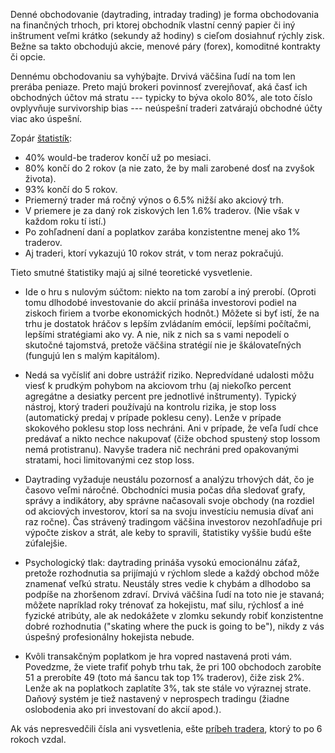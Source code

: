 Denné obchodovanie (daytrading, intraday trading) je forma obchodovania na finančných trhoch, pri ktorej obchodník vlastní cenný papier či iný inštrument veľmi krátko (sekundy až hodiny) s cieľom dosiahnuť rýchly zisk. Bežne sa takto obchodujú akcie, menové páry (forex), komoditné kontrakty či opcie.

Dennému obchodovaniu sa vyhýbajte. Drvivá väčšina ľudí na tom len prerába peniaze. Preto majú brokeri povinnosť zverejňovať, aká časť ich obchodných účtov má stratu --- typicky to býva okolo 80%, ale toto číslo ovplyvňuje survivorship bias --- neúspešní traderi zatvárajú obchodné účty viac ako úspešní.

Zopár [štatistík](https://tradeciety.com/24-statistics-why-most-traders-lose-money):
* 40% would-be traderov končí už po mesiaci.
* 80% končí do 2 rokov (a nie zato, že by mali zarobené dosť na zvyšok života).
* 93% končí do 5 rokov.
* Priemerný trader má ročný výnos o 6.5% nižší ako akciový trh.
* V priemere je za daný rok ziskových len 1.6% traderov. (Nie však v každom roku tí istí.)
* Po zohľadnení daní a poplatkov zarába konzistentne menej ako 1% traderov.
* Aj traderi, ktorí vykazujú 10 rokov strát, v tom neraz pokračujú. 

Tieto smutné štatistiky majú aj silné teoretické vysvetlenie.

* Ide o hru s nulovým súčtom: niekto na tom zarobí a iný prerobí. (Oproti tomu dlhodobé investovanie do akcií prináša investorovi podiel na ziskoch firiem a tvorbe ekonomických hodnôt.) Môžete si byť istí, že na trhu je dostatok hráčov s lepším zvládaním emócií, lepšími počítačmi, lepšími stratégiami ako vy. A nie, nik z nich sa s vami nepodelí o skutočné tajomstvá, pretože väčšina stratégií nie je škálovateľných (fungujú len s malým kapitálom).

* Nedá sa vyčísliť ani dobre ustrážiť riziko. Nepredvídané udalosti môžu viesť k prudkým pohybom na akciovom trhu (aj niekoľko percent agregátne a desiatky percent pre jednotlivé inštrumenty). Typický nástroj, ktorý traderi používajú na kontrolu rizika, je stop loss (automatický predaj v prípade poklesu ceny). Lenže v prípade skokového poklesu stop loss nechráni. Ani v prípade, že veľa ľudí chce predávať a nikto nechce nakupovať (čiže obchod spustený stop lossom nemá protistranu). Navyše tradera nič nechráni pred opakovanými stratami, hoci limitovanými cez stop loss. 

* Daytrading vyžaduje neustálu pozornosť a analýzu trhových dát, čo je časovo veľmi náročné. Obchodníci musia počas dňa sledovať grafy, správy a indikátory, aby správne načasovali svoje obchody (na rozdiel od akciových investorov, ktorí sa na svoju investíciu nemusia dívať ani raz ročne). Čas strávený tradingom väčšina investorov nezohľadňuje pri výpočte ziskov a strát, ale keby to spravili, štatistiky vyššie budú ešte zúfalejšie.

* Psychologický tlak: daytrading prináša vysokú emocionálnu záťaž, pretože rozhodnutia sa prijímajú v rýchlom slede a každý obchod môže znamenať veľkú stratu. Neustály stres vedie k chybám a dlhodobo sa podpíše na zhoršenom zdraví. Drvivá väčšina ľudí na toto nie je stavaná; môžete napríklad roky trénovať za hokejistu, mať silu, rýchlosť a iné fyzické atribúty, ale ak nedokážete v zlomku sekundy robiť konzistentne dobré rozhodnutia ("skating where the puck is going to be"), nikdy z vás úspešný profesionálny hokejista nebude.

* Kvôli transakčným poplatkom je hra vopred nastavená proti vám. Povedzme, že viete trafiť pohyb trhu tak, že pri 100 obchodoch zarobíte 51 a prerobíte 49 (toto má šancu tak top 1% traderov), čiže zisk 2%. Lenže ak na poplatkoch zaplatíte 3%, tak ste stále vo výraznej strate. Daňový systém je tiež nastavený v neprospech tradingu (žiadne oslobodenia ako pri investovaní do akcií apod.).

Ak vás nepresvedčili čísla ani vysvetlenia, ešte [príbeh tradera](https://www.reddit.com/r/algotrading/comments/12crhck/my_reality_of_trading_and_how_i_wish_i_had_never/), ktorý to po 6 rokoch vzdal.
